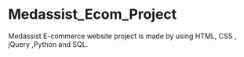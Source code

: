 # Medassist_Ecom_Project
Medassist E-commerce website project is made by using HTML, CSS , jQuery ,Python and SQL.
